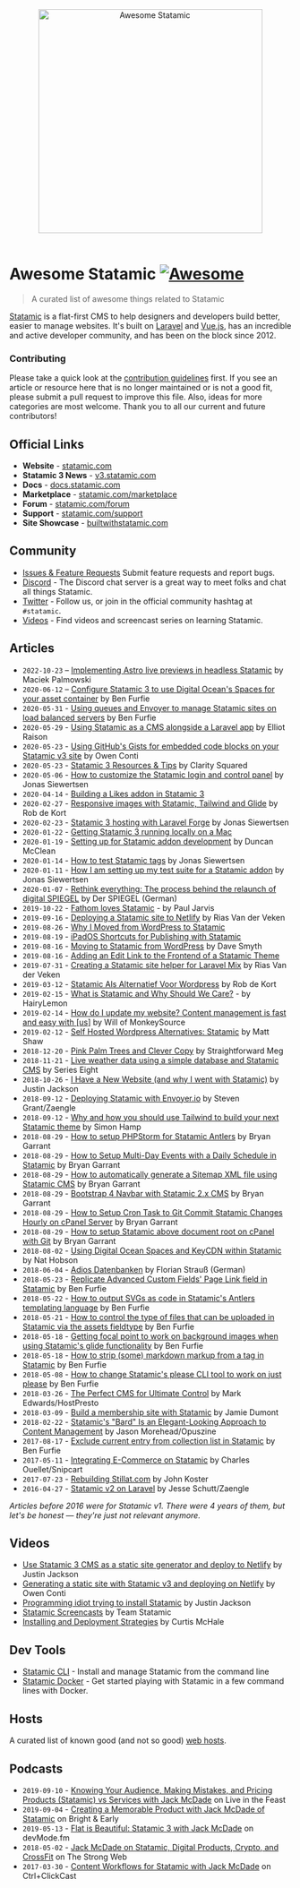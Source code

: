 <div align="center">
  <img width="400" src="statamic-awesome.svg" alt="Awesome Statamic">
  <br><br>
</div>

# Awesome Statamic [![Awesome](https://cdn.rawgit.com/sindresorhus/awesome/d7305f38d29fed78fa85652e3a63e154dd8e8829/media/badge.svg)](https://github.com/sindresorhus/awesome)

> A curated list of awesome things related to Statamic

[Statamic](https://statamic.com) is a flat-first CMS to help designers and developers build better, easier to manage websites. It's built on [Laravel](https://laravel.com) and [Vue.js](https://vuejs.org/), has an incredible and active developer community, and has been on the block since 2012.

### Contributing

Please take a quick look at the [contribution guidelines](CONTRIBUTING.md) first. If you see an article or resource here that is no longer maintained or is not a good fit, please submit a pull request to improve this file. Also, ideas for more categories are most welcome. Thank you to all our current and future contributors!

## Official Links

- **Website** - [statamic.com](https://statamic.com)
- **Statamic 3 News** - [v3.statamic.com](https://v3.statamic.com)
- **Docs** - [docs.statamic.com](https://docs.statamic.com)
- **Marketplace** - [statamic.com/marketplace](https://statamic.com/marketplace)
- **Forum** - [statamic.com/forum](https://statamic.com/forum)
- **Support** - [statamic.com/support](https://statamic.com/support)
- **Site Showcase** - [builtwithstatamic.com](https://builtwithstatamic.com)

## Community

- [Issues & Feature Requests](https://github.com/statamic/v2-hub) Submit feature requests and report bugs.
- [Discord](https://statamic.com/discord) - The Discord chat server is a great way to meet folks and chat all things Statamic.
- [Twitter](https://twitter.com/statamic) - Follow us, or join in the official community hashtag at `#statamic`.
- [Videos](https://youtube.com/statamic) - Find videos and screencast series on learning Statamic.

## Articles

- `2022-10-23` – [Implementing Astro live previews in headless Statamic](https://maciekpalmowski.dev/implementing-live-previews-in-headless-statamic-when-using-astro/) by Maciek Palmowski
- `2020-06-12` – [Configure Statamic 3 to use Digital Ocean's Spaces for your asset container](https://benfurfie.co.uk/articles/configure-statamic-3-to-use-digital-ocean-spaces-for-asset-container) by Ben Furfie
- `2020-05-31` - [Using queues and Envoyer to manage Statamic sites on load balanced servers](https://benfurfie.co.uk/articles/using-queues-and-envoyer-to-manage-statamic-sites-on-load-balanced-servers) by Ben Furfie
- `2020-05-29` - [Using Statamic as a CMS alongside a Laravel app](https://raison.co/using-statamic-as-a-cms-alongside-a-laravel-app/) by Elliot Raison
- `2020-05-23` - [Using GitHub's Gists for embedded code blocks on your Statamic v3 site](https://owenconti.com/posts/using-github-s-gists-for-embedded-code-blocks-on-your-statamic-v3-site/) by Owen Conti
- `2020-05-23` - [Statamic 3 Resources & Tips](https://www.claritysquared.com/articles/statamic-v3-resources-and-tips) by Clarity Squared
- `2020-05-06` - [How to customize the Statamic login and control panel](https://jonassiewertsen.com/blog/how-to-customize-statamic-views) by Jonas Siewertsen
- `2020-04-14` - [Building a Likes addon in Statamic 3](https://duncanmcclean.com/building-a-likes-addon-in-statamic-3)
- `2020-02-27` - [Responsive images with Statamic, Tailwind and Glide](https://studio1902.nl/blog/responsive-images-with-statamic-tailwind-and-glide/) by Rob de Kort
- `2020-02-23` - [Statamic 3 hosting with Laravel Forge](https://jonassiewertsen.com/blog/statamic-hosting-with-laravel-forge) by Jonas Siewertsen
- `2020-01-22` - [Getting Statamic 3 running locally on a Mac](https://digitalevangelist.net/blog/getting-statamic-3-running-locally-on-a-mac)
- `2020-01-19` - [Setting up for Statamic addon development](https://duncanmcclean.com/setting-up-for-statamic-addon-development) by Duncan McClean
- `2020-01-14` - [How to test Statamic tags](https://jonassiewertsen.com/blog/how-to-test-statamic-tags) by Jonas Siewertsen
- `2020-01-11` - [How I am setting up my test suite for a Statamic addon](https://jonassiewertsen.com/blog/how-i-do-setup-my-test-suite-for-a-statamic-addon) by Jonas Siewertsen
- `2020-01-07` - [Rethink everything: The process behind the relaunch of digital SPIEGEL](https://medium.com/@devspiegel/alles-neu-denken-der-prozess-hinter-dem-relaunch-des-digitalen-spiegel-331e76255e48) by Der SPIEGEL (German)
- `2019-10-22` - [Fathom loves Statamic](https://usefathom.com/news/statamic) - by Paul Jarvis
- `2019-09-16` - [Deploying a Statamic site to Netlify](https://rias.be/blog/deploying-a-statamic-site-to-netlify/) by Rias Van der Veken 
- `2019-08-26` - [Why I Moved from WordPress to Statamic](https://curtismchale.ca/2019/08/26/why-i-moved-from-wordpress-to-statamic)
- `2019-08-19` - [iPadOS Shortcuts for Publishing with Statamic](https://curtismchale.ca/2019/08/19/shortcuts-for-publishing-with-statamic)
- `2019-08-16` - [Moving to Statamic from WordPress](https://dev.to/websmyth/moving-to-statamic-from-wordpress-lpi) by Dave Smyth
- `2019-08-16` - [Adding an Edit Link to the Frontend of a Statamic Theme](https://curtismchale.ca/2019/08/16/add-edit-url-to-statamic-content)
- `2019-07-31` - [Creating a Statamic site helper for Laravel Mix](https://rias.be/blog/creating-a-statamic-site-helper-for-laravel-mix/) by Rias Van der Veken 
- `2019-03-12` - [Statamic Als Alternatief Voor Wordpress](https://www.studio1902.nl/blog/statamic-als-alternatief-voor-wordpress/) by Rob de Kort 
- `2019-02-15` - [What is Statamic and Why Should We Care?](https://www.hairylemon.co.nz/blog/what-is-statamic-and-why-should-we-care) - by HairyLemon
- `2019-02-14` - [How do I update my website? Content management is fast and easy with [us]](https://monkeysource.co.uk/blog/how-do-i-update-my-website-content-management-is-fast-and-easy-with-monkeysource) by Will of MonkeySource
- `2019-02-12` - [Self Hosted Wordpress Alternatives: Statamic](https://deliciousbrains.com/statamic-self-hosted-wordpress-alternatives-part-4/) by Matt Shaw
- `2018-12-20` - [Pink Palm Trees and Clever Copy](https://straightforword.co.uk/pink-palm-trees-and-clever-copy-from-statamic/) by Straightforward Meg
- `2018-11-21` - [Live weather data using a simple database and Statamic CMS](https://serieseight.com/journal/live-weather-data-using-a-simple-database-and-statamic-cms) by Series Eight
- `2018-10-26` - [I Have a New Website (and why I went with Statamic)](https://justinjackson.ca/new-website) by Justin Jackson
- `2018-09-12` - [Deploying Statamic with Envoyer.io](https://zaengle.com/blog/deploying-statamic-with-envoyer-io) by Steven Grant/Zaengle
- `2018-09-12` - [Why and how you should use Tailwind to build your next Statamic theme](https://medium.com/@simonhamp/why-and-how-you-should-use-tailwind-to-build-your-next-statamic-theme-dc19a3f28237) by Simon Hamp
- `2018-08-29` - [How to setup PHPStorm for Statamic Antlers](https://medium.com/@garrant/how-to-setup-phpstorm-for-statamic-antlers-4ae2d8bad6ac) by Bryan Garrant
- `2018-08-29` - [How to Setup Multi-Day Events with a Daily Schedule in Statamic](https://medium.com/@garrant/how-to-setup-multi-day-events-with-a-daily-schedule-in-statamic-5f589e0d121d) by Bryan Garrant
- `2018-08-29` - [How to automatically generate a Sitemap XML file using Statamic CMS](https://medium.com/@garrant/how-to-automatically-generate-a-sitemap-xml-file-using-statamic-cms-7161c357011) by Bryan Garrant
- `2018-08-29` - [Bootstrap 4 Navbar with Statamic 2.x CMS](https://medium.com/@garrant/bootstrap-4-navbar-with-statamic-2-x-cms-73ef2ee3e423) by Bryan Garrant
- `2018-08-29` - [How to Setup Cron Task to Git Commit Statamic Changes Hourly on cPanel Server](https://medium.com/@garrant/how-to-setup-cron-task-to-git-commit-statamic-changes-hourly-on-cpanel-server-c4213892f6d2) by Bryan Garrant
- `2018-08-29` - [How to setup Statamic above document root on cPanel with Git](https://medium.com/@garrant/how-to-setup-statamic-above-document-root-on-cpanel-with-git-8c7cef054611) by Bryan Garrant
- `2018-08-02` - [Using Digital Ocean Spaces and KeyCDN within Statamic](https://medium.com/@ckdnat/using-digital-ocean-spaces-and-keycdn-within-statamic-d5e58bb7eb3c) by Nat Hobson
- `2018-06-04` - [Adios Datenbanken](https://orlyapps.de/blog/web/statamic-als-content-management-system-adios-datenbanken) by Florian Strauß (German)
- `2018-05-23` - [Replicate Advanced Custom Fields' Page Link field in Statamic](https://www.benfurfie.co.uk/articles/replicate-acfs-page-link-field-in-statamic) by Ben Furfie
- `2018-05-22` - [How to output SVGs as code in Statamic's Antlers templating language](https://www.benfurfie.co.uk/articles/how-to-output-svgs-as-code-in-statamics-antlers-templating-language) by Ben Furfie
- `2018-05-21` - [How to control the type of files that can be uploaded in Statamic via the assets fieldtype](https://www.benfurfie.co.uk/articles/how-to-control-the-type-of-files-that-can-be-uploaded-in-statamic-via-the-assets-fieldtype) by Ben Furfie
- `2018-05-18` - [Getting focal point to work on background images when using Statamic's glide functionality](https://www.benfurfie.co.uk/articles/getting-focal-point-to-work-on-background-images-when-using-statamics-glide-functionality) by Ben Furfie
- `2018-05-18` - [How to strip (some) markdown markup from a tag in Statamic](https://www.benfurfie.co.uk/articles/how-to-strip-markdown-markup-from-tag-in-statamic) by Ben Furfie
- `2018-05-08` - [How to change Statamic's please CLI tool to work on just please](https://benfurfie.co.uk/articles/how-to-change-statamics-please-cli-tool-to-work-on-just-please) by Ben Furfie
- `2018-03-26` - [The Perfect CMS for Ultimate Control](https://hostpresto.com/blog/statamic-the-perfect-cms-for-ultimate-control/) by Mark Edwards/HostPresto
- `2018-03-09` - [Build a membership site with Statamic](https://www.jamiedumont.co.uk/blog/statamic-membership-site) by Jamie Dumont
- `2018-02-22` - [Statamic's "Bard" Is an Elegant-Looking Approach to Content Management](https://opuszine.us/posts/statamic-bard-elegant-looking-approach-content-management) by Jason Morehead/Opuszine
- `2017-08-17` - [Exclude current entry from collection list in Statamic](https://benfurfie.co.uk/articles/exclude-current-entry-from-collection-list-in-statamic) by Ben Furfie
- `2017-05-11` - [Integrating E-Commerce on Statamic](https://snipcart.com/blog/integrating-e-commerce-on-statamic-flat-file-cms) by Charles Ouellet/Snipcart
- `2017-07-23` - [Rebuilding Stillat.com](https://stillat.com/blog/2017/07/23/rebuilding-stillat) by John Koster
- `2016-04-27` - [Statamic v2 on Laravel](https://zaengle.com/blog/statamic-v2-on-laravel) by Jesse Schutt/Zaengle

_Articles before 2016 were for Statamic v1. There were 4 years of them, but let's be honest &mdash; they're just not relevant anymore._

## Videos
- [Use Statamic 3 CMS as a static site generator and deploy to Netlify](https://www.youtube.com/watch?v=4bTk5JeKydU) by Justin Jackson
- [Generating a static site with Statamic v3 and deploying on Netlify](https://www.youtube.com/watch?v=OHKJf4ytz3M) by Owen Conti
- [Programming idiot trying to install Statamic](https://www.youtube.com/watch?v=U4Lt4imMNsM) by Justin Jackson
- [Statamic Screencasts](https://youtube.com/statamic) by Team Statamic
- [Installing and Deployment Strategies](https://curtismchale.ca/2019/06/18/getting-started-with-statamic-installing-and-deployment-strategies/) by Curtis McHale

## Dev Tools

- [Statamic CLI](https://github.com/statamic/cli) - Install and manage Statamic from the command line
- [Statamic Docker](https://github.com/danielgormly/statamic-nginx-docker) - Get started playing with Statamic in a few command lines with Docker.

## Hosts

A curated list of known good (and not so good) [web hosts](https://github.com/statamic/hosts).

## Podcasts

- `2019-09-10` - [Knowing Your Audience, Making Mistakes, and Pricing Products (Statamic) vs Services with Jack McDade](https://rezzz.com/podcast/knowing-your-audience-making-mistakes-and-pricing-products-vs-services-with-jack-mcdade/) on Live in the Feast
- `2019-09-04` - [Creating a Memorable Product with Jack McDade of Statamic](https://www.brightandearlypodcast.com/17) on Bright & Early
- `2019-05-13` - [Flat is Beautiful: Statamic 3 with Jack McDade](https://devmode.fm/episodes/statamic-3-with-jack-mcdade) on devMode.fm
- `2018-05-02` - [Jack McDade on Statamic, Digital Products, Crypto, and CrossFit](http://thestrongweb.com/jack-mcdade) on The Strong Web
- `2017-03-30` - [Content Workflows for Statamic with Jack McDade](https://ctrlclickcast.com/episodes/content-workflows-for-statamic) on Ctrl+ClickCast
